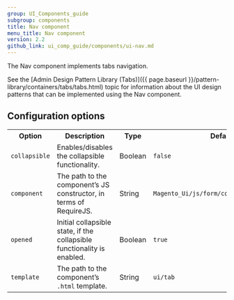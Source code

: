```yaml
---
group: UI_Components_guide
subgroup: components
title: Nav component
menu_title: Nav component
version: 2.2
github_link: ui_comp_guide/components/ui-nav.md
---
```


The Nav component implements tabs navigation.

See the [Admin Design Pattern Library (Tabs)]({{ page.baseurl }}/pattern-library/containers/tabs/tabs.html) topic for information about the UI design patterns that can be implemented using the Nav component.

## Configuration options

<table>
  <tr>
    <th>Option </th>
    <th>Description</th>
    <th>Type</th>
    <th>Default</th>
  </tr>
  <tr>
    <td><code>collapsible</code></td>
    <td>Enables/disables the collapsible functionality.</td>
    <td>Boolean</td>
    <td><code>false</code></td>
  </tr>
  <tr>
    <td><code>component</code></td>
    <td>The path to the component’s JS constructor, in terms of RequireJS.</td>
    <td>String</td>
    <td><code>Magento_Ui/js/form/components/tab_group</code></td>
  </tr>
  <tr>
    <td><code>opened</code></td>
    <td>Initial collapsible state, if the collapsible functionality is enabled.</td>
    <td>Boolean</td>
    <td><code>true</code></td>
  </tr>
  <tr>
    <td><code>template</code></td>
    <td>The path to the component’s <code>.html</code> template.</td>
    <td>String</td>
    <td><code>ui/tab</code></td>
  </tr>
</table>
